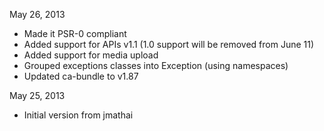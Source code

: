 May 26, 2013
* Made it PSR-0 compliant
* Added support for APIs v1.1 (1.0 support will be removed from June 11)
* Added support for media upload
* Grouped exceptions classes into Exception (using namespaces)
* Updated ca-bundle to v1.87

May 25, 2013
* Initial version from jmathai